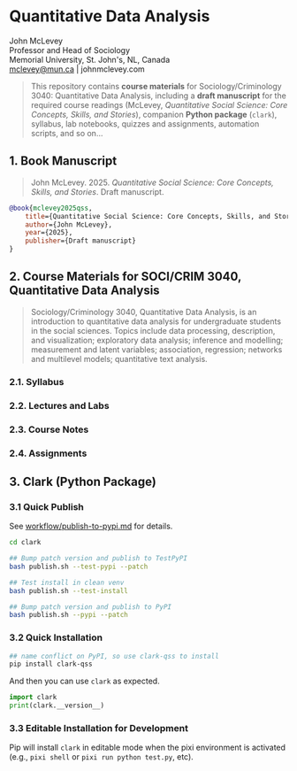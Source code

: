 # Quantitative Data Analysis

John McLevey<br>
Professor and Head of Sociology<br>
Memorial University, St. John's, NL, Canada<br>
mclevey@mun.ca | johnmclevey.com<br>

> This repository contains **course materials** for Sociology/Criminology 3040: Quantitative Data Analysis, including a **draft manuscript** for the required course readings (McLevey, *Quantitative Social Science: Core Concepts, Skills, and Stories*), companion **Python package** (`clark`), syllabus, lab notebooks, quizzes and assignments, automation scripts, and so on...

## 1. Book Manuscript

> John McLevey. 2025. *Quantitative Social Science: Core Concepts, Skills, and Stories*. Draft manuscript.

```bibtex
@book{mclevey2025qss,
    title={Quantitative Social Science: Core Concepts, Skills, and Stories},
    author={John McLevey},
    year={2025},
    publisher={Draft manuscript}
}
```

## 2. Course Materials for SOCI/CRIM 3040, Quantitative Data Analysis

> Sociology/Criminology 3040, Quantitative Data Analysis, is an introduction to quantitative data analysis for undergraduate students in the social sciences. Topics include data processing, description, and visualization; exploratory data analysis; inference and modelling; measurement and latent variables; association, regression; networks and multilevel models; quantitative text analysis.

### 2.1. Syllabus

### 2.2. Lectures and Labs

### 2.3. Course Notes

### 2.4. Assignments


## 3. Clark (Python Package)

### 3.1 Quick Publish

See [workflow/publish-to-pypi.md](workflow/publish-to-pypi.md) for details.

```bash
cd clark

## Bump patch version and publish to TestPyPI
bash publish.sh --test-pypi --patch

## Test install in clean venv
bash publish.sh --test-install

## Bump patch version and publish to PyPI
bash publish.sh --pypi --patch
```

### 3.2 Quick Installation

```bash
## name conflict on PyPI, so use clark-qss to install
pip install clark-qss
```

And then you can use `clark` as expected.

```python
import clark
print(clark.__version__)
```

### 3.3 Editable Installation for Development

Pip will install `clark` in editable mode when the pixi environment is activated (e.g., `pixi shell` or `pixi run python test.py`, etc).
